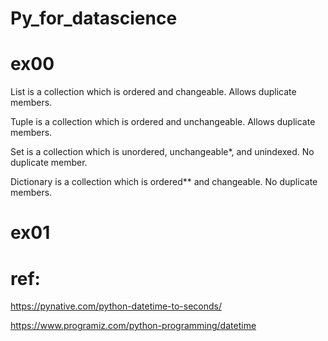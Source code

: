 # Py_for_datascience

  # ex00
  
List is a collection which is ordered and changeable. Allows duplicate members.

Tuple is a collection which is ordered and unchangeable. Allows duplicate members.

Set is a collection which is unordered, unchangeable*, and unindexed. No duplicate member.

Dictionary is a collection which is ordered** and changeable. No duplicate members.

  # ex01
  
  # ref:
  
  https://pynative.com/python-datetime-to-seconds/
  
  https://www.programiz.com/python-programming/datetime
  
